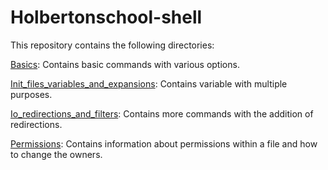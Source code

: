 # Holbertonschool-shell

This repository contains the following directories:

[Basics](https://github.com/jGohan-cpu/holbertonschool-shell/tree/master/basics): Contains basic commands with various options.

[Init_files_variables_and_expansions](https://github.com/jGohan-cpu/holbertonschool-shell/tree/master/init_files_variables_and_expansions): Contains variable with multiple purposes. 

[Io_redirections_and_filters](https://github.com/jGohan-cpu/holbertonschool-shell/tree/master/io_redirections_and_filters): Contains more commands with the addition of redirections. 

[Permissions](https://github.com/jGohan-cpu/holbertonschool-shell/tree/master/permissions): Contains information about permissions within a file and how to change the owners. 
